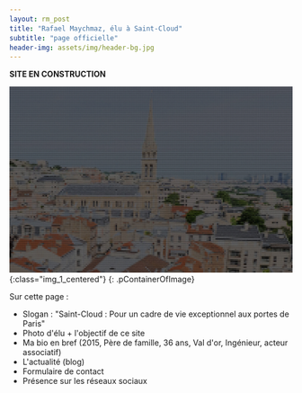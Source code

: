 ```yaml
---
layout: rm_post
title: "Rafael Maychmaz, élu à Saint-Cloud"
subtitle: "page officielle"
header-img: assets/img/header-bg.jpg
---
```


**SITE EN CONSTRUCTION**

![texte alternatif à l'image](/assets/img/header-bg.jpg "Description de l info-bulle image"){:class="img_1_centered"}
{: .pContainerOfImage}

Sur cette page :
* Slogan : "Saint-Cloud : Pour un cadre de vie exceptionnel aux portes de Paris"
* Photo d'élu + l'objectif de ce site
* Ma bio en bref (2015, Père de famille, 36 ans, Val d'or, Ingénieur, acteur associatif)
* L'actualité (blog)
* Formulaire de contact
* Présence sur les réseaux sociaux
